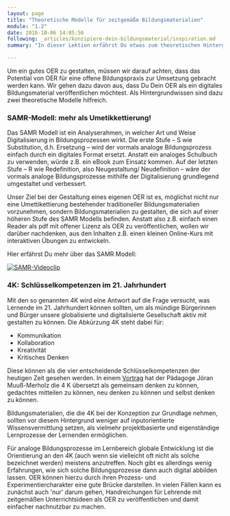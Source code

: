```yaml
---
layout: page
title: "Theoretische Modelle für zeitgemäße Bildungsmaterialien"
module: "1.2"
date: 2016-10-06 14:05:56
following: _articles/konzipiere-dein-bildungsmaterial/inspiration.md
summary: "In dieser Lektion erfährst Du etwas zum theoretischen Hintergrund von zeitgemäßen Bildungsmaterialien."

---
```



Um ein gutes OER zu gestalten, müssen wir darauf achten, dass das Potential von OER für eine offene Bildungspraxis zur Umsetzung gebracht werden kann. Wir gehen dazu davon aus, dass Du Dein OER als ein digitales Bildungsmaterial veröffentlichen möchtest. Als Hintergrundwissen sind dazu zwei theoretische Modelle hilfreich.  

### SAMR-Modell: mehr als Umetikkettierung!

Das SAMR Modell ist ein Analyserahmen, in welcher Art und Weise Digitalisierung in Bildungsprozessen wirkt. Die erste Stufe – S wie Substitution, d.h. Ersetzung – wird der vormals analoge Bildungsprozess einfach durch ein digitales Format ersetzt. Anstatt ein analoges Schulbuch zu verwenden, würde z.B. ein eBook zum Einsatz kommen. Auf der letzten Stufe – R wie Redefinition, also Neugestaltung/ Neudefinition – wäre der vormals analoge Bildungsprozesse mithilfe der Digitalisierung grundlegend umgestaltet und verbessert. 

Unser Ziel bei der Gestaltung eines eigenen OER ist es, möglichst nicht nur eine Umettikettierung bestehender traditioneller Bildungsmaterialien vorzunehmen, sondern Bildungsmaterialien zu gestalten, die sich auf einer höheren Stufe des SAMR Modells befinden. Anstatt also z.B. einfach einen Reader als pdf mit offener Lizenz als OER zu veröffentlichen, wollen wir darüber nachdenken, aus den Inhalten z.B. einen kleinen Online-Kurs mit interaktiven Übungen zu entwickeln.

Hier erfährst Du mehr über das SAMR Modell:

[![SAMR-Videoclip](https://img.youtube.com/vi/9b5yvgKQdqE/0.jpg)](https://www.youtube.com/watch?v=9b5yvgKQdqE)

### 4K: Schlüsselkompetenzen im 21. Jahrhundert

Mit den so genannten 4K wird eine Antwort auf die Frage versucht, was Lernende im 21. Jahrhundert können sollten, um als mündige Bürgerinnen und Bürger unsere globalisierte und digitalisierte Gesellschaft aktiv mit gestalten zu können. Die Abkürzung 4K steht dabei für: 

* Kommunikation
* Kollaboration
* Kreativität
* Kritisches Denken

Diese können als die vier entscheidende Schlüsselkompetenzen der heutigen Zeit gesehen werden. In einem [Vortrag](https://www.joeran.de/die-4k-skills-was-meint-kreativitaet-kritisches-denken-kollaboration-kommunikation/) hat der Pädagoge Jöran Muuß-Merholz die 4 K übersetzt als gemeinsam denken zu können, gedachtes mitteilen zu können, neu denken zu können und selbst denken zu können. 

Bildungsmaterialien, die die 4K bei der Konzeption zur Grundlage nehmen, sollten vor diesem Hintergrund weniger auf inputorientierte Wissensvermittlung setzen, als vielmehr projektbasierte und eigenständige Lernprozesse der Lernenden ermöglichen.

Für analoge Bildungsprozesse im Lernbereich globale Entwicklung ist die Orientierung an den 4K (auch wenn sie vielleicht oft nicht als solche bezeichnet werden) meistens anzutreffen. Noch gibt es allerdings wenig Erfahrungen, wie sich solche Bildungsprozesse dann auch digital abbilden lassen. OER können hierzu durch ihren Prozess- und Experimentiercharakter eine gute Brücke darstellen. In vielen Fällen kann es zunächst auch 'nur' darum gehen, Handreichungen für Lehrende mit zeitgemäßen Unterrichtsideen als OER zu veröffentlichen und damit einfacher nachnutzbar zu machen.

